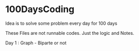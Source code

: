 # 100DaysCoding
Idea is to solve some problem every day for 100 days

These Files are not runnable codes. Just the logic and Notes.

Day 1  : Graph - Biparte or not
